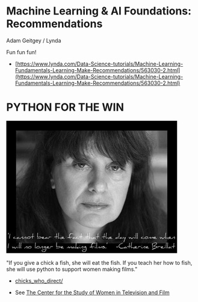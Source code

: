 # Machine Learning & AI Foundations: Recommendations
Adam Geitgey / Lynda

Fun fun fun!

* [https://www.lynda.com/Data-Science-tutorials/Machine-Learning-Fundamentals-Learning-Make-Recommendations/563030-2.html](https://www.lynda.com/Data-Science-tutorials/Machine-Learning-Fundamentals-Learning-Make-Recommendations/563030-2.html)


# PYTHON FOR THE WIN

![Motherf----OG](catherinebreillat460.jpg)

"If you give a chick a fish, she will eat the fish. If you teach her how to fish, she will use python to support women making films."

* [chicks_who_direct/](chicks_who_direct/)

* See [The Center for the Study of Women in Television and Film](http://womenintvfilm.sdsu.edu)
